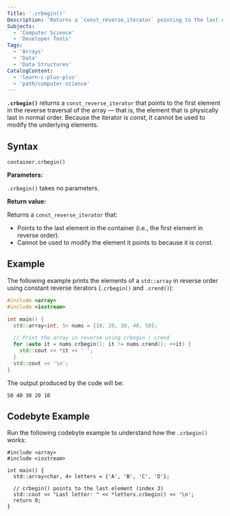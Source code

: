 ```yaml
---
Title: '.crbegin()'
Description: 'Returns a `const_reverse_iterator` pointing to the last element of the `std::array`'
Subjects:
  - 'Computer Science'
  - 'Developer Tools'
Tags:
  - 'Arrays'
  - 'Data'
  - 'Data Structures'
CatalogContent:
  - 'learn-c-plus-plus'
  - 'path/computer-science'
---
```


**`.crbegin()`** returns a `const_reverse_iterator` that points to the first element in the reverse traversal of the array — that is, the element that is physically last in normal order. Because the iterator is _const_, it cannot be used to modify the underlying elements.

## Syntax

```pseudo
container.crbegin()
```

**Parameters:**

`.crbegin()` takes no parameters.

**Return value:**

Returns a `const_reverse_iterator` that:

- Points to the last element in the container (i.e., the first element in reverse order).
- Cannot be used to modify the element it points to because it is const.

## Example

The following example prints the elements of a `std::array` in reverse order using constant reverse iterators (`.crbegin()` and `.crend()`):

```cpp
#include <array>
#include <iostream>

int main() {
  std::array<int, 5> nums = {10, 20, 30, 40, 50};

  // Print the array in reverse using crbegin / crend
  for (auto it = nums.crbegin(); it != nums.crend(); ++it) {
    std::cout << *it << ' ';
  }
  std::cout << '\n';
}
```

The output produced by the code will be:

```shell
50 40 30 20 10
```

## Codebyte Example

Run the following codebyte example to understand how the `.crbegin()` works:

```codebyte/cpp
#include <array>
#include <iostream>

int main() {
  std::array<char, 4> letters = {'A', 'B', 'C', 'D'};

  // crbegin() points to the last element (index 3)
  std::cout << "Last letter: " << *letters.crbegin() << '\n';
  return 0;
}
```
